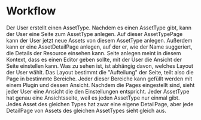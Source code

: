# Workflow
Der User erstellt einen AssetType. Nachdem es einen AssetType gibt, kann der User eine Seite zum AssetType anlegen. Auf dieser AssetTypePage kann der User jetzt neue Assets von diesem AssetType anlegen. Außerdem kann er eine AssetDetailPage anlegen, auf der er, wie der Name suggeriert, die Details der Resource einsehen kann. 
Seite anlegen meint in diesem Kontext, dass es einen Editor geben sollte, mit der User die Ansicht der Seite einstellen kann. Was zu sehen ist, ist abhängig davon, welches Layout der User wählt. Das Layout bestimmt die "Aufteilung" der Seite, teilt also die Page in bestimmte Bereiche. Jeder dieser Bereiche kann gefüllt werden mit einem Plugin und dessen Ansicht. Nachdem die Pages eingestellt sind, sieht jeder User eine Ansicht die den Einstellungen entspricht. Jeder AssetType hat genau eine Ansichtsseite, weil es jeden AssetType nur einmal gibt. Jedes Asset des gleichen Types hat zwar eine eigene DetailPage, aber jede DetailPage von Assets des gleichen AssetTypes sieht gleich aus. 